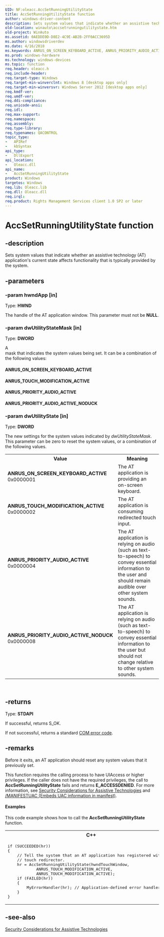 ```yaml
---
UID: NF:oleacc.AccSetRunningUtilityState
title: AccSetRunningUtilityState function
author: windows-driver-content
description: Sets system values that indicate whether an assistive technology (AT) application's current state affects functionality that is typically provided by the system.
old-location: winauto\accsetrunningutilitystate.htm
old-project: WinAuto
ms.assetid: 0AEDDE0D-D8E2-4C9E-AB2B-2FF0ACC3695D
ms.author: windowsdriverdev
ms.date: 4/16/2018
ms.keywords: ANRUS_ON_SCREEN_KEYBOARD_ACTIVE, ANRUS_PRIORITY_AUDIO_ACTIVE, ANRUS_PRIORITY_AUDIO_ACTIVE_NODUCK, ANRUS_TOUCH_MODIFICATION_ACTIVE, AccSetRunningUtilityState, AccSetRunningUtilityState function [Windows Accessibility], oleacc/AccSetRunningUtilityState, winauto.accsetrunningutilitystate
ms.prod: windows-hardware
ms.technology: windows-devices
ms.topic: function
req.header: oleacc.h
req.include-header: 
req.target-type: Windows
req.target-min-winverclnt: Windows 8 [desktop apps only]
req.target-min-winversvr: Windows Server 2012 [desktop apps only]
req.kmdf-ver: 
req.umdf-ver: 
req.ddi-compliance: 
req.unicode-ansi: 
req.idl: 
req.max-support: 
req.namespace: 
req.assembly: 
req.type-library: 
req.typenames: QACONTROL
topic_type:
-	APIRef
-	kbSyntax
api_type:
-	DllExport
api_location:
-	Oleacc.dll
api_name:
-	AccSetRunningUtilityState
product: Windows
targetos: Windows
req.lib: Oleacc.lib
req.dll: Oleacc.dll
req.irql: 
req.product: Rights Management Services client 1.0 SP2 or later
---
```


# AccSetRunningUtilityState function


## -description


Sets system values that indicate whether an assistive technology (AT) application's current state  affects  functionality that is typically provided by the system. 


## -parameters




### -param hwndApp [in]

Type: <b>HWND</b>

The handle of the AT application window. This parameter must not be <b>NULL</b>.


### -param dwUtilityStateMask [in]

Type: <b>DWORD</b>


A  
mask that indicates the system values being set. It can be a combination of the following values:



<a id="ANRUS_ON_SCREEN_KEYBOARD_ACTIVE"></a>
<a id="anrus_on_screen_keyboard_active"></a>


#### ANRUS_ON_SCREEN_KEYBOARD_ACTIVE

<a id="ANRUS_TOUCH_MODIFICATION_ACTIVE"></a>
<a id="anrus_touch_modification_active"></a>


#### ANRUS_TOUCH_MODIFICATION_ACTIVE

<a id="ANRUS_PRIORITY_AUDIO_ACTIVE"></a>
<a id="anrus_priority_audio_active"></a>


#### ANRUS_PRIORITY_AUDIO_ACTIVE

<a id="ANRUS_PRIORITY_AUDIO_ACTIVE_NODUCK"></a>
<a id="anrus_priority_audio_active_noduck"></a>


#### ANRUS_PRIORITY_AUDIO_ACTIVE_NODUCK


### -param dwUtilityState [in]

Type: <b>DWORD</b>


The new settings for the system values indicated by <i>dwUtilityStateMask</i>. This parameter can be zero to reset the system values, or a combination of the following values.



<table>
<tr>
<th>Value</th>
<th>Meaning</th>
</tr>
<tr>
<td width="40%"><a id="ANRUS_ON_SCREEN_KEYBOARD_ACTIVE"></a><a id="anrus_on_screen_keyboard_active"></a><dl>
<dt><b>ANRUS_ON_SCREEN_KEYBOARD_ACTIVE</b></dt>
<dt>0x0000001</dt>
</dl>
</td>
<td width="60%">
The AT application is providing an on-screen keyboard.

</td>
</tr>
<tr>
<td width="40%"><a id="ANRUS_TOUCH_MODIFICATION_ACTIVE"></a><a id="anrus_touch_modification_active"></a><dl>
<dt><b>ANRUS_TOUCH_MODIFICATION_ACTIVE</b></dt>
<dt>0x0000002</dt>
</dl>
</td>
<td width="60%">
The AT application is consuming redirected touch input. 

</td>
</tr>
<tr>
<td width="40%"><a id="ANRUS_PRIORITY_AUDIO_ACTIVE"></a><a id="anrus_priority_audio_active"></a><dl>
<dt><b>ANRUS_PRIORITY_AUDIO_ACTIVE</b></dt>
<dt>0x0000004</dt>
</dl>
</td>
<td width="60%">
The AT application is relying on audio (such as text-to-speech) to convey essential information to the user and should remain audible over other system sounds.

</td>
</tr>
<tr>
<td width="40%"><a id="ANRUS_PRIORITY_AUDIO_ACTIVE_NODUCK"></a><a id="anrus_priority_audio_active_noduck"></a><dl>
<dt><b>ANRUS_PRIORITY_AUDIO_ACTIVE_NODUCK</b></dt>
<dt>0x0000008</dt>
</dl>
</td>
<td width="60%">
The AT application is relying on audio (such as text-to-speech) to convey essential information to the user but should not change relative to other system sounds.

</td>
</tr>
</table>
 


## -returns



Type: <b>STDAPI</b>

If successful, returns S_OK.

If not successful, returns a standard <a href="https://msdn.microsoft.com/e6deca92-42da-41ab-bfdb-75cbce3022bb">COM error code</a>.




## -remarks



Before it exits, an AT application should reset any system values that it previously set. 

This function requires the calling process to have UIAccess or higher privileges.  If the caller does not have the required privileges, the call to <b>AccSetRunningUtilityState</b> fails and returns <b>E_ACCESSDENIED</b>. For more information, see <a href="https://msdn.microsoft.com/0c3689e1-2124-4142-b0bd-233e95ee1285">Security Considerations for Assistive Technologies</a> and <a href="http://go.microsoft.com/fwlink/p/?linkid=207612">/MANIFESTUAC (Embeds UAC information in manifest)</a>.


#### Examples

This code example shows how to call the <b>AccSetRunningUtilityState</b> function.

<div class="code"><span codelanguage="ManagedCPlusPlus"><table>
<tr>
<th>C++</th>
</tr>
<tr>
<td>
<pre>if (SUCCEEDED(hr))
{
    // Tell the system that an AT application has registered with the 
    // touch redirector.
    hr = AccSetRunningUtilityState(hwndTouchWindow, 
            ANRUS_TOUCH_MODIFICATION_ACTIVE, 
            ANRUS_TOUCH_MODIFICATION_ACTIVE);
    if (FAILED(hr))
    {
        MyErrorHandler(hr); // Application-defined error handler
    }
}
</pre>
</td>
</tr>
</table></span></div>



## -see-also




<a href="https://msdn.microsoft.com/0c3689e1-2124-4142-b0bd-233e95ee1285">Security Considerations for Assistive Technologies</a>
 

 

